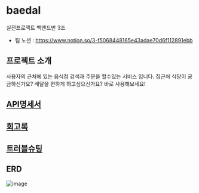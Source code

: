 # baedal
실전프로젝트 백엔드반 3조

- 팀 노션 : https://www.notion.so/3-f5068448165e43adae70d6f112891ebb

 ## 프로젝트 소개
 사용자의 근처에 있는 음식점 검색과 주문을 할수있는 서비스 입니다.
 집근처 식당이 궁금하신가요? 배달을 편하게 하고싶으신가요? 바로 사용해보세요!
 
 ## [API명세서](https://github.com/baedal-project/baedal/wiki/API-%EB%AA%85%EC%84%B8%EC%84%9C)
 
 
 ## [회고록](https://github.com/baedal-project/baedal/wiki/%ED%9A%8C%EA%B3%A0%EB%A1%9D)
 
 
 ## [트러블슈팅]()
 
 
 ## ERD
 
 ![image](https://user-images.githubusercontent.com/113871156/202765417-66bc60ef-72fb-43ee-83fb-8148757ccadd.png)


